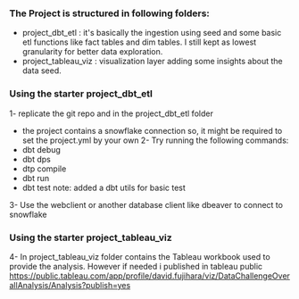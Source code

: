### The Project is structured in following folders:
- project_dbt_etl : it's basically the ingestion using seed and some basic etl functions like fact tables and dim tables. I still kept as lowest granularity for better data exploration.
- project_tableau_viz : visualization layer adding some insights about the data seed.

### Using the starter project_dbt_etl
1- replicate the git repo and in the project_dbt_etl folder
- the project contains a snowflake connection so, it might be required to set the project.yml by your own
2- Try running the following commands:
- dbt debug
- dbt dps 
- dtp compile
- dbt run
- dbt test
note: added a dbt utils for basic test 

3- Use the webclient or another database client like dbeaver to connect to snowflake

### Using the starter project_tableau_viz
4- In project_tableau_viz folder contains the Tableau workbook used to provide the analysis. However if needed i published in tableau public https://public.tableau.com/app/profile/david.fujihara/viz/DataChallengeOverallAnalysis/Analysis?publish=yes

